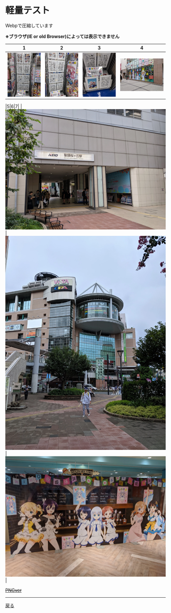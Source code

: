# 軽量テスト

Webpで圧縮しています

 **※ブラウザ(IE or old Browser)によっては表示できません**
 
|1|2|3|4|
|---|---|---|---|
|![01](webp_img/img_01.webp)|![02](webp_img/img_02.webp)|![03](webp_img/img_03.webp)|![04](webp_img/img_04.webp)|

|5|6|7|
|![05](webp_img/img_05.webp)|![06](webp_img/img_06.webp)|![07](webp_img/img_07.webp)|


~~[PNGver](https://git.kasumin.tokyo/png/)~~

 - - -
[戻る](https://git.kasumin.tokyo)
